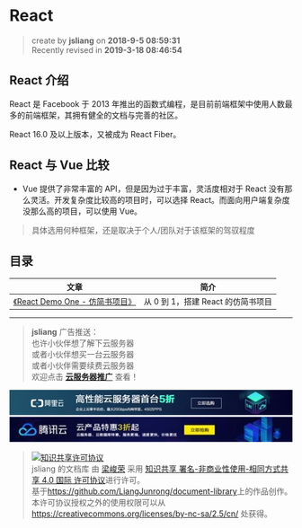 React
===

> create by **jsliang** on **2018-9-5 08:59:31**   
> Recently revised in **2019-3-18 08:46:54**

## React 介绍

React 是 Facebook 于 2013 年推出的函数式编程，是目前前端框架中使用人数最多的前端框架，其拥有健全的文档与完善的社区。

React 16.0 及以上版本，又被成为 React Fiber。

## React 与 Vue 比较

* Vue 提供了非常丰富的 API，但是因为过于丰富，灵活度相对于 React 没有那么灵活。开发复杂度比较高的项目时，可以选择 React。而面向用户端复杂度没那么高的项目，可以使用 Vue。

> 具体选用何种框架，还是取决于个人/团队对于该框架的驾驭程度

## 目录
| 文章 | 简介 |
| --- | --- |
| [《React Demo One - 仿简书项目》](./ReactDemoOne-jianshu.md) | 从 0 到 1，搭建 React 的仿简书项目 |

---

> **jsliang** 广告推送：  
> 也许小伙伴想了解下云服务器  
> 或者小伙伴想买一台云服务器  
> 或者小伙伴需要续费云服务器  
> 欢迎点击 **[云服务器推广](https://github.com/LiangJunrong/document-library/blob/master/other-library/Monologue/%E7%A8%B3%E9%A3%9F%E8%89%B0%E9%9A%BE.md)** 查看！

[![图](../../public-repertory/img/z-small-seek-ali-3.jpg)](https://promotion.aliyun.com/ntms/act/qwbk.html?userCode=w7hismrh)
[![图](../../public-repertory/img/z-small-seek-tencent-2.jpg)](https://cloud.tencent.com/redirect.php?redirect=1014&cps_key=49f647c99fce1a9f0b4e1eeb1be484c9&from=console)

> <a rel="license" href="http://creativecommons.org/licenses/by-nc-sa/4.0/"><img alt="知识共享许可协议" style="border-width:0" src="https://i.creativecommons.org/l/by-nc-sa/4.0/88x31.png" /></a><br /><span xmlns:dct="http://purl.org/dc/terms/" property="dct:title">jsliang 的文档库</span> 由 <a xmlns:cc="http://creativecommons.org/ns#" href="https://github.com/LiangJunrong/document-library" property="cc:attributionName" rel="cc:attributionURL">梁峻荣</a> 采用 <a rel="license" href="http://creativecommons.org/licenses/by-nc-sa/4.0/">知识共享 署名-非商业性使用-相同方式共享 4.0 国际 许可协议</a>进行许可。<br />基于<a xmlns:dct="http://purl.org/dc/terms/" href="https://github.com/LiangJunrong/document-library" rel="dct:source">https://github.com/LiangJunrong/document-library</a>上的作品创作。<br />本许可协议授权之外的使用权限可以从 <a xmlns:cc="http://creativecommons.org/ns#" href="https://creativecommons.org/licenses/by-nc-sa/2.5/cn/" rel="cc:morePermissions">https://creativecommons.org/licenses/by-nc-sa/2.5/cn/</a> 处获得。